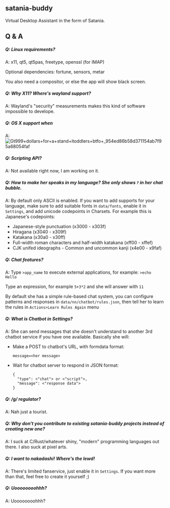 ## satania-buddy
Virtual Desktop Assistant in the form of Satania.

## Q & A
##### Q: Linux requirements?

A: x11, qt5, qt5pas, freetype, openssl (for IMAP)

Optional dependencies: fortune, sensors, metar

You also need a compositor, or else the app will show black screen.

##### Q: Why X11? Where's wayland support?

A: Wayland's "security" measurements makes this kind of software impossible to develope.

##### Q: OS X support when

A:![Gt999+dollars+for+a+stand+itoddlers+btfo+_954ed86b58d371154ab7f95a68054faf](https://user-images.githubusercontent.com/7451778/155552903-936f2ff1-a32b-4fe2-bbbd-0403d169808a.gif)

##### Q: Scripting API?

A: Not available right now, I am working on it.

##### Q: How to make her speaks in my language? She only shows `?` in her chat bubble.

A: By default only ASCII is enabled. If you want to add supports for your language, make sure to add suitable fonts in `data/fonts`, enable it in `Settings`, and add unicode codepoints in Charsets.
For example this is Japanese's codepoints:
- Japanese-style punctuation (x3000 - x303f)
- Hiragana (x3040 - x309f)
- Katakana (x30a0 - x30ff)
- Full-width roman characters and half-width katakana (xff00 - xffef)
- CJK unifed ideographs - Common and uncommon kanji (x4e00 - x9faf)

##### Q: Chat features?
A: Type `>app_name` to execute external applications, for example: `>echo Hello`

Type an expression, for example `5+3*2` and she will answer with `11`

By default she has a simple rule-based chat system, you can configure patterns and responses in `data/nn/chatbot/rules.json`, then tell her to learn the rules in `Actions>Learn Rules Again` menu

##### Q: What is Chatbot in Settings?

A: She can send messages that she doesn't understand to another 3rd chatbot service if you have one available. Basically she will:
- Make a POST to chatbot's URL, with formdata format:
  ```
  message=<her message>
  ```
- Wait for chatbot server to respond in JSON format:
  ```
  {
    "type": <"chat"> or <"script">,
    "message": <"response data">
  }
  ```

##### Q: /g/ regulator?

A: Nah just a tourist.

##### Q: Why don't you contribute to existing satania-buddy projects instead of creating new one?

A: I suck at C/Rust/whatever shiny, "modern" programming languages out there. I also suck at pixel arts.

##### Q: I want to nakadashi! Where's the lewd!

A: There's limited fanservice, just enable it in `Settings`. If you want more than that, feel free to create it yourself ;)

##### Q: Uoooooooohhh?

A: Uoooooooohhh?
